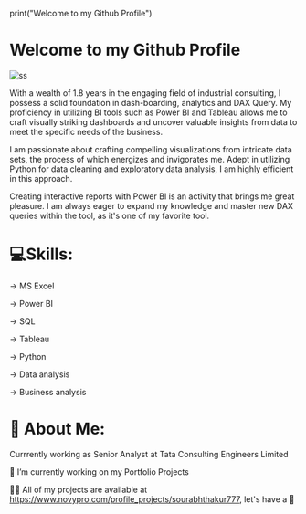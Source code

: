 print("Welcome to my Github Profile")
# Welcome to my Github Profile

![ss](https://user-images.githubusercontent.com/113992933/226815822-51c3df94-f925-480f-8b2c-fabab05885ff.gif)

With a wealth of 1.8 years in the engaging field of industrial consulting, I possess a solid foundation in dash-boarding, analytics and DAX Query. My proficiency in utilizing BI tools such as Power BI and Tableau allows me to craft visually striking dashboards and uncover valuable insights from data to meet the specific needs of the business.

I am passionate about crafting compelling visualizations from intricate data sets, the process of which energizes and invigorates me. Adept in utilizing Python for data cleaning and exploratory data analysis, I am highly efficient in this approach.

Creating interactive reports with Power BI is an activity that brings me great pleasure. I am always eager to expand my knowledge and master new DAX queries within the tool, as it's one of my favorite tool.

# 💻Skills:

→ MS Excel

→ Power BI

→ SQL

→ Tableau

→ Python

→ Data analysis

→ Business analysis

# 💫 About Me:

Currrently working as Senior Analyst at Tata Consulting Engineers Limited

🔭 I’m currently working on my Portfolio Projects

👨‍💻 All of my projects are available at
https://www.novypro.com/profile_projects/sourabhthakur777, let's have a 👀
